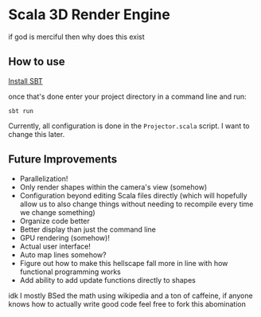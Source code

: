 # Scala 3D Render Engine
if god is merciful then why does this exist

## How to use
[Install SBT](https://www.scala-sbt.org/download.html)

once that's done enter your project directory in a command line and run:

```shell
sbt run
```

Currently, all configuration is done in the `Projector.scala` script. I want to change this later.

## Future Improvements
 - Parallelization!
 - Only render shapes within the camera's view (somehow)
 - Configuration beyond editing Scala files directly (which will hopefully allow us to also change things without
   needing to recompile every time we change something)
 - Organize code better
 - Better display than just the command line
 - GPU rendering (somehow)!
 - Actual user interface!
 - Auto map lines somehow?
 - Figure out how to make this hellscape fall more in line with how functional programming works
 - Add ability to add update functions directly to shapes

idk I mostly BSed the math using wikipedia and a ton of caffeine, if anyone knows how to actually write good code feel
free to fork this abomination